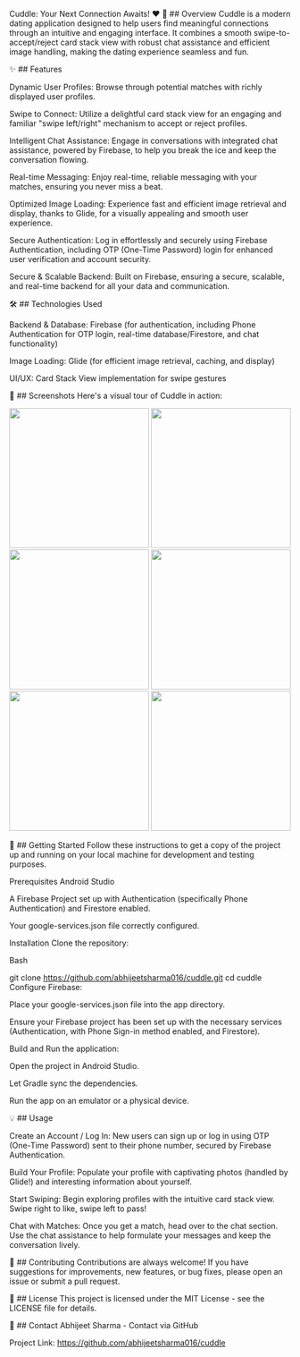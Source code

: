Cuddle: Your Next Connection Awaits! ❤️
🌟 ## Overview
Cuddle is a modern dating application designed to help users find meaningful connections through an intuitive and engaging interface. It combines a smooth swipe-to-accept/reject card stack view with robust chat assistance and efficient image handling, making the dating experience seamless and fun.

✨ ## Features

Dynamic User Profiles: Browse through potential matches with richly displayed user profiles.

Swipe to Connect: Utilize a delightful card stack view for an engaging and familiar "swipe left/right" mechanism to accept or reject profiles.

Intelligent Chat Assistance: Engage in conversations with integrated chat assistance, powered by Firebase, to help you break the ice and keep the conversation flowing.

Real-time Messaging: Enjoy real-time, reliable messaging with your matches, ensuring you never miss a beat.

Optimized Image Loading: Experience fast and efficient image retrieval and display, thanks to Glide, for a visually appealing and smooth user experience.

Secure Authentication: Log in effortlessly and securely using Firebase Authentication, including OTP (One-Time Password) login for enhanced user verification and account security.

Secure & Scalable Backend: Built on Firebase, ensuring a secure, scalable, and real-time backend for all your data and communication.

🛠️ ## Technologies Used

Backend & Database: Firebase (for authentication, including Phone Authentication for OTP login, real-time database/Firestore, and chat functionality)

Image Loading: Glide (for efficient image retrieval, caching, and display)

UI/UX: Card Stack View implementation for swipe gestures

📸 ## Screenshots
Here's a visual tour of Cuddle in action:

<img src="https://github.com/user-attachments/assets/9df55593-3b23-43e0-88dd-058ada4460a8" width="250">	<img src="https://github.com/user-attachments/assets/b6337ffc-1f97-4e85-9484-99cfc08b5e6d" width="250">	<img src="https://github.com/user-attachments/assets/fc8e95bc-8700-41e3-9687-518b0fc19844" width="250">
<img src="https://github.com/user-attachments/assets/821afb33-0c80-4bca-b8ef-9ade2fe009f4" width="250">	<img src="https://github.com/user-attachments/assets/879e9ebc-c8f9-49fe-9da8-b9291128ddd0" width="250">	<img src="https://github.com/user-attachments/assets/8b6c4464-5806-4e1b-ad25-0e3e11a15bef" width="250">

🚀 ## Getting Started
Follow these instructions to get a copy of the project up and running on your local machine for development and testing purposes.

Prerequisites
Android Studio

A Firebase Project set up with Authentication (specifically Phone Authentication) and Firestore enabled.

Your google-services.json file correctly configured.

Installation
Clone the repository:

Bash

git clone https://github.com/abhijeetsharma016/cuddle.git
cd cuddle
Configure Firebase:

Place your google-services.json file into the app directory.

Ensure your Firebase project has been set up with the necessary services (Authentication, with Phone Sign-in method enabled, and Firestore).

Build and Run the application:

Open the project in Android Studio.

Let Gradle sync the dependencies.

Run the app on an emulator or a physical device.

💡 ## Usage

Create an Account / Log In: New users can sign up or log in using OTP (One-Time Password) sent to their phone number, secured by Firebase Authentication.

Build Your Profile: Populate your profile with captivating photos (handled by Glide!) and interesting information about yourself.

Start Swiping: Begin exploring profiles with the intuitive card stack view. Swipe right to like, swipe left to pass!

Chat with Matches: Once you get a match, head over to the chat section. Use the chat assistance to help formulate your messages and keep the conversation lively.

🤝 ## Contributing
Contributions are always welcome! If you have suggestions for improvements, new features, or bug fixes, please open an issue or submit a pull request.

📄 ## License
This project is licensed under the MIT License - see the LICENSE file for details.

📧 ## Contact
Abhijeet Sharma - Contact via GitHub

Project Link: https://github.com/abhijeetsharma016/cuddle
